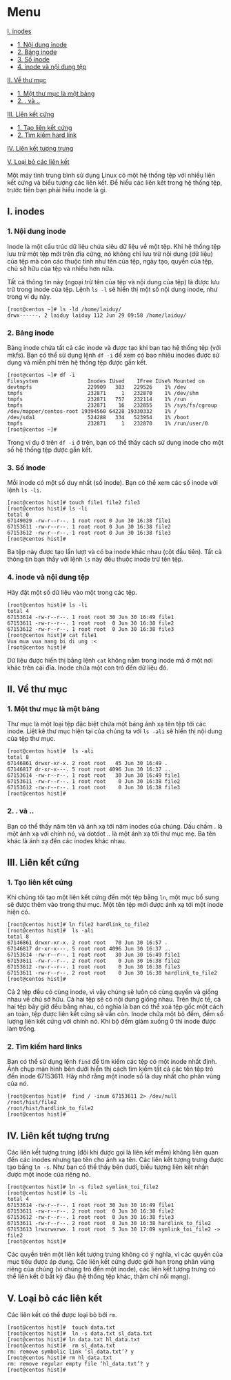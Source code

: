 # Menu
[I. inodes](#inodes)
- [1. Nội dung inode](#noi_dung_inode)
- [2. Bảng inode](#bang_inode)
- [3. Số inode](#so_inode)
- [4. inode và nội dung tệp](#inode_va_noi_dung_tep)

[II. Về thư mục](#ve_thu_muc)
- [1. Một thư mục là một bảng](#mot_thu_muc_la_mot_bang)
- [2. . và ..](#._va_..)

[III. Liên kết cứng](#lien_ket_cung)
- [1. Tạo liên kết cứng](#tao_lien_ket_cung)
- [2. Tìm kiếm hard link](#tim_kiem_hard_link)

[IV. Liên kết tượng trưng](#lien_ket_tuong_trung)

[V. Loại bỏ các liên kết](#loai_bo_cac_lien_ket)



Một máy tính trung bình sử dụng Linux có một hệ thống tệp với nhiều liên kết cứng và biểu tượng các liên kết. Để hiểu các liên kết trong hệ thống tệp, trước tiên bạn phải hiểu inode là gì.

<a name="inodes"></a>

## I.  inodes

<a name="noi_dung_inode"></a>

### 1. Nội dung inode
Inode là một cấu trúc dữ liệu chứa siêu dữ liệu về một tệp. Khi hệ thống tệp lưu trữ một tệp mới trên đĩa cứng, nó không chỉ lưu trữ nội dung (dữ liệu) của tệp mà còn các thuộc tính như tên của tệp, ngày tạo, quyền của tệp, chủ sở hữu của tệp và nhiều hơn nữa.

Tất cả thông tin này (ngoại trừ tên của tệp và nội dung của tệp) là được lưu trữ trong inode của tệp. Lệnh `ls -l` sẽ hiển thị một số nội dung inode, như trong ví dụ này.
```
[root@centos ~]# ls -ld /home/laiduy/
drwx------. 2 laiduy laiduy 112 Jun 29 09:58 /home/laiduy/
```

<a name="bang_inode"></a>

### 2. Bảng inode
Bảng inode chứa tất cả các inode và được tạo khi bạn tạo hệ thống tệp (với mkfs). Bạn có thể sử dụng lệnh `df -i` để xem có bao nhiêu inodes được sử dụng và miễn phí trên hệ thống tệp được gắn kết.
```
[root@centos ~]# df -i
Filesystem                Inodes IUsed    IFree IUse% Mounted on
devtmpfs                  229909   383   229526    1% /dev
tmpfs                     232871     1   232870    1% /dev/shm
tmpfs                     232871   757   232114    1% /run
tmpfs                     232871    16   232855    1% /sys/fs/cgroup
/dev/mapper/centos-root 19394560 64228 19330332    1% /
/dev/sda1                 524288   334   523954    1% /boot
tmpfs                     232871     1   232870    1% /run/user/0
[root@centos ~]#
```

Trong ví dụ ở trên `df -i` ở trên, bạn có thể thấy cách sử dụng inode cho một số hệ thống tệp được gắn kết. 

<a name="so_inode"></a>

### 3. Số inode
Mỗi inode có một số duy nhất (số inode). Bạn có thể xem các số inode với lệnh `ls -li`.
```
[root@centos hist]# touch file1 file2 file3
[root@centos hist]# ls -li
total 0
67149029 -rw-r--r--. 1 root root 0 Jun 30 16:38 file1
67153611 -rw-r--r--. 1 root root 0 Jun 30 16:38 file2
67153612 -rw-r--r--. 1 root root 0 Jun 30 16:38 file3
[root@centos hist]#
```

Ba tệp này được tạo lần lượt và có ba inode khác nhau (cột đầu tiên). Tất cả thông tin bạn thấy với lệnh `ls` này đều thuộc inode trừ tên tệp.

<a name="inode_va_noi_dung_tep"></a>

### 4. inode và nội dung tệp
Hãy đặt một số dữ liệu vào một trong các tệp.
```
[root@centos hist]# ls -li
total 4
67153614 -rw-r--r--. 1 root root 30 Jun 30 16:49 file1
67153611 -rw-r--r--. 1 root root  0 Jun 30 16:38 file2
67153612 -rw-r--r--. 1 root root  0 Jun 30 16:38 file3
[root@centos hist]# cat file1
Vua mua vua nang bi di ung :<
[root@centos hist]#
```

Dữ liệu được hiển thị bằng lệnh `cat` không nằm trong inode mà ở một nơi khác trên cái đĩa. Inode chứa một con trỏ đến dữ liệu đó.

<a name="ve_thu_muc"></a>

## II. Về thư mục

<a name="mot_thu_muc_la_mot_bang"></a>

### 1. Một thư mục là một bảng
Thư mục là một loại tệp đặc biệt chứa một bảng ánh xạ tên tệp tới các inode. Liệt kê thư mục hiện tại của chúng ta với `ls -ali` sẽ hiển thị nội dung của tệp thư mục.
```
[root@centos hist]#  ls -ali
total 8
67146861 drwxr-xr-x. 2 root root   45 Jun 30 16:49 .
67146817 dr-xr-x---. 5 root root 4096 Jun 30 16:37 ..
67153614 -rw-r--r--. 1 root root   30 Jun 30 16:49 file1
67153611 -rw-r--r--. 1 root root    0 Jun 30 16:38 file2
67153612 -rw-r--r--. 1 root root    0 Jun 30 16:38 file3
[root@centos hist]#
```

<a name="._va_.."></a>

### 2. . và ..
Bạn có thể thấy năm tên và ánh xạ tới năm inodes của chúng. Dấu chấm . là một ánh xạ với chính nó, và dotdot .. là một ánh xạ tới thư mục mẹ. Ba tên khác là ánh xạ đến các inodes khác nhau.

<a name="lien_ket_cung"></a>

## III. Liên kết cứng

<a name="tao_lien_ket_cung"></a>

### 1. Tạo liên kết cứng
Khi chúng tôi tạo một liên kết cứng đến một tệp bằng `ln`, một mục bổ sung sẽ được thêm vào trong thư mục. Một tên tệp mới được ánh xạ tới một inode hiện có.
```
[root@centos hist]# ln file2 hardlink_to_file2
[root@centos hist]#  ls -ali
total 8
67146861 drwxr-xr-x. 2 root root   70 Jun 30 16:57 .
67146817 dr-xr-x---. 5 root root 4096 Jun 30 16:37 ..
67153614 -rw-r--r--. 1 root root   30 Jun 30 16:49 file1
67153611 -rw-r--r--. 2 root root    0 Jun 30 16:38 file2
67153612 -rw-r--r--. 1 root root    0 Jun 30 16:38 file3
67153611 -rw-r--r--. 2 root root    0 Jun 30 16:38 hardlink_to_file2
[root@centos hist]#
```

Cả 2 tệp đều có cùng inode, vì vậy chúng sẽ luôn có cùng quyền và giống nhau về chủ sở hữu. Cả hai tệp sẽ có nội dung giống nhau. Trên thực tế, cả hai tệp bây giờ đều bằng nhau, có nghĩa là bạn có thể xoá tệp gốc một cách an toàn, tệp được liên kết cứng sẽ vẫn còn. Inode chứa một bộ đếm, đếm số lượng liên kết cứng với chính nó. Khi bộ đếm giảm xuống 0 thì inode được làm trống.

<a name="tim_kiem_hard_link"></a>

### 2. Tìm kiếm hard links
Bạn có thể sử dụng lệnh `find` để tìm kiếm các tệp có một inode nhất định. Ảnh chụp màn hình bên dưới hiển thị cách tìm kiếm tất cả các tên tệp trỏ đến inode 67153611. Hãy nhớ rằng một inode số là duy nhất cho phân vùng của nó.
```
[root@centos hist]#  find / -inum 67153611 2> /dev/null
/root/hist/file2
/root/hist/hardlink_to_file2
[root@centos hist]#
```

<a name="lien_ket_tuong_trung"></a>

## IV. Liên kết tượng trưng
Các liên kết tượng trưng (đôi khi được gọi là liên kết mềm) không liên quan đến các inodes nhưng tạo tên cho ánh xạ tên. Các liên kết tượng trưng được tạo bằng `ln -s`. Như bạn có thể thấy bên dưới, biểu tượng liên kết nhận được một inode của riêng nó.
```
[root@centos hist]# ln -s file2 symlink_toi_file2
[root@centos hist]# ls -li
total 4
67153614 -rw-r--r--. 1 root root 30 Jun 30 16:49 file1
67153611 -rw-r--r--. 2 root root  0 Jun 30 16:38 file2
67153612 -rw-r--r--. 1 root root  0 Jun 30 16:38 file3
67153611 -rw-r--r--. 2 root root  0 Jun 30 16:38 hardlink_to_file2
67153613 lrwxrwxrwx. 1 root root  5 Jun 30 17:09 symlink_toi_file2 -> file2
[root@centos hist]#
```

Các quyền trên một liên kết tượng trưng không có ý nghĩa, vì các quyền của mục tiêu được áp dụng. Các liên kết cứng được giới hạn trong phân vùng riêng của chúng (vì chúng trỏ đến một inode), các liên kết tượng trưng có thể liên kết ở bất kỳ đâu (hệ thống tệp khác, thậm chí nối mạng).

<a name="loai_bo_cac_lien_ket"></a>

## V. Loại bỏ các liên kết
Các liên kết có thể được loại bỏ bới `rm`.
```
[root@centos hist]#  touch data.txt
[root@centos hist]#  ln -s data.txt sl_data.txt
[root@centos hist]# ln data.txt hl_data.txt
[root@centos hist]#  rm sl_data.txt
rm: remove symbolic link ‘sl_data.txt’? y
[root@centos hist]# rm hl_data.txt
rm: remove regular empty file ‘hl_data.txt’? y
[root@centos hist]#
```



